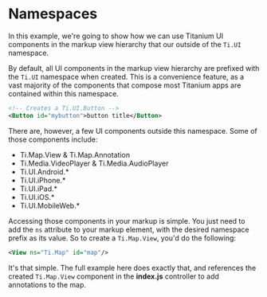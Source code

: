 Namespaces
==========

In this example, we're going to show how we can use Titanium UI components in the markup view hierarchy that our outside of the `Ti.UI` namespace. 

By default, all UI components in the markup view hierarchy are prefixed with the `Ti.UI` namespace when created. This is a convenience feature, as a vast majority of the components that compose most Titanium apps are contained within this namespace. 

```xml
<!-- Creates a Ti.UI.Button -->
<Button id="mybutton">button title</Button> 
```

There are, however, a few UI components outside this namespace. Some of those components include:

* Ti.Map.View & Ti.Map.Annotation
* Ti.Media.VideoPlayer & Ti.Media.AudioPlayer
* Ti.UI.Android.*
* Ti.UI.iPhone.*
* Ti.UI.iPad.*
* Ti.UI.iOS.*
* Ti.UI.MobileWeb.*

Accessing those components in your markup is simple. You just need to add the `ns` attribute to your markup element, with the desired namespace prefix as its value. So to create a `Ti.Map.View`, you'd do the following:

```xml
<View ns="Ti.Map" id="map"/>
```

It's that simple. The full example here does exactly that, and references the created `Ti.Map.View` component in the **index.js** controller to add annotations to the map.
